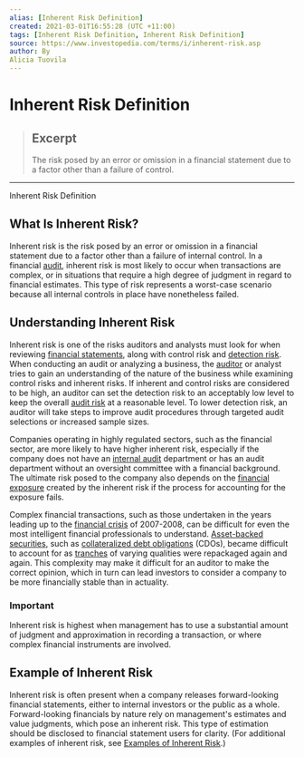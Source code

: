 ```yaml
---
alias: [Inherent Risk Definition]
created: 2021-03-01T16:55:28 (UTC +11:00)
tags: [Inherent Risk Definition, Inherent Risk Definition]
source: https://www.investopedia.com/terms/i/inherent-risk.asp
author: By
Alicia Tuovila
---
```


# Inherent Risk Definition

> ## Excerpt
> The risk posed by an error or omission in a financial statement due to a factor other than a failure of control.

---

Inherent Risk Definition
## What Is Inherent Risk?

Inherent risk is the risk posed by an error or omission in a financial statement due to a factor other than a failure of internal control. In a financial [audit](https://www.investopedia.com/terms/a/audit.asp), inherent risk is most likely to occur when transactions are complex, or in situations that require a high degree of judgment in regard to financial estimates. This type of risk represents a worst-case scenario because all internal controls in place have nonetheless failed.

## Understanding Inherent Risk

Inherent risk is one of the risks auditors and analysts must look for when reviewing [financial statements](https://www.investopedia.com/terms/f/financial-statements.asp), along with control risk and [detection risk](https://www.investopedia.com/terms/d/detection-risk.asp). When conducting an audit or analyzing a business, the [auditor](https://www.investopedia.com/terms/a/auditor.asp) or analyst tries to gain an understanding of the nature of the business while examining control risks and inherent risks. If inherent and control risks are considered to be high, an auditor can set the detection risk to an acceptably low level to keep the overall [audit risk](https://www.investopedia.com/terms/a/audit-risk.asp) at a reasonable level. To lower detection risk, an auditor will take steps to improve audit procedures through targeted audit selections or increased sample sizes.

Companies operating in highly regulated sectors, such as the financial sector, are more likely to have higher inherent risk, especially if the company does not have an [internal audit](https://www.investopedia.com/terms/i/internalaudit.asp) department or has an audit department without an oversight committee with a financial background. The ultimate risk posed to the company also depends on the [financial exposure](https://www.investopedia.com/terms/f/financial-exposure.asp) created by the inherent risk if the process for accounting for the exposure fails.

Complex financial transactions, such as those undertaken in the years leading up to the [financial crisis](https://www.investopedia.com/terms/f/financial-crisis.asp) of 2007-2008, can be difficult for even the most intelligent financial professionals to understand. [Asset-backed securities](https://www.investopedia.com/terms/a/asset-backedsecurity.asp), such as [collateralized debt obligations](https://www.investopedia.com/terms/c/cdo.asp) (CDOs), became difficult to account for as [tranches](https://www.investopedia.com/terms/t/tranches.asp) of varying qualities were repackaged again and again. This complexity may make it difficult for an auditor to make the correct opinion, which in turn can lead investors to consider a company to be more financially stable than in actuality.

### Important

Inherent risk is highest when management has to use a substantial amount of judgment and approximation in recording a transaction, or where complex financial instruments are involved.

## Example of Inherent Risk

Inherent risk is often present when a company releases forward-looking financial statements, either to internal investors or the public as a whole. Forward-looking financials by nature rely on management's estimates and value judgments, which pose an inherent risk. This type of estimation should be disclosed to financial statement users for clarity. (For additional examples of inherent risk, see [Examples of Inherent Risk](https://www.investopedia.com/ask/answers/041615/what-are-some-examples-inherent-risk.asp).)
